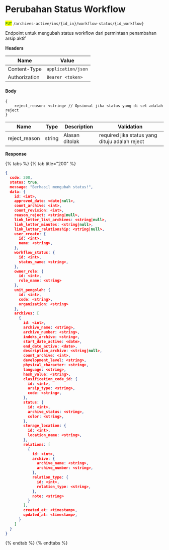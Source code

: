 # Perubahan Status Workflow

<mark style="color:green;">`PUT`</mark> `/archives-active/ins/{id_in}/workflow-status/{id_workflow}`&#x20;

Endpoint untuk mengubah status workflow dari permintaan penambahan arsip aktif

**Headers**

| Name          | Value              |
| ------------- | ------------------ |
| Content-Type  | `application/json` |
| Authorization | `Bearer <token>`   |

#### Body

```
{
    reject_reason: <string> // Opsional jika status yang di set adalah reject
}
```

| Name           | Type   | Description    | Validation                                     |
| -------------- | ------ | -------------- | ---------------------------------------------- |
| reject\_reason | string | Alasan ditolak | required jika status yang dituju adalah reject |

**Response**

{% tabs %}
{% tab title="200" %}
```json
{
  code: 200,
  status: true,
  message: "Berhasil mengubah status!",
  data: {
    id: <int>,
    approved_date: <date|null>,
    count_archive: <int>,
    count_revision: <int>,
    reason_reject: <string|null>,
    link_letter_list_archives: <string|null>,
    link_letter_minutes: <string|null>,
    link_letter_relationship: <string|null>,
    user_create: {
      id: <int>,
      name: <string>,
    },
    workflow_status: {
      id: <int>,
      status_name: <string>,
    },
    owner_role: {
      id: <int>,
      role_name: <string>
    },
    unit_pengolah: {
      id: <int>,
      code: <string>,
      organization: <string>
    },
    archives: [
      {
        id: <int>,
        archive_name: <string>,
        archive_number: <string>,
        indeks_archive: <string>,
        start_date_active: <date>,
        end_date_active: <date>,
        description_archive: <string|null>,
        count_archive: <int>,
        development_level: <string>,
        physical_character: <string>,
        language: <string>,
        hash_value: <string>,
        clasification_code_id: {
          id: <int>,
          arsip_type: <string>,
          code: <string>,
        },
        status: {
          id: <int>,
          archive_status: <string>,
          color: <string>,
        },
        storage_location: {
          id: <int>,
          location_name: <string>,
        },
        relations: [
          {
            id: <int>,
            archive: {
              archive_name: <string>,
              archive_number: <string>,
            },
            relation_type: {
              id: <int>,
              relation_type: <string>,
            },
            note: <string>
          }
        ],
        created_at: <timestamp>,
        updated_at: <timestamp>,
      }
    ]
  }
}
```
{% endtab %}
{% endtabs %}
